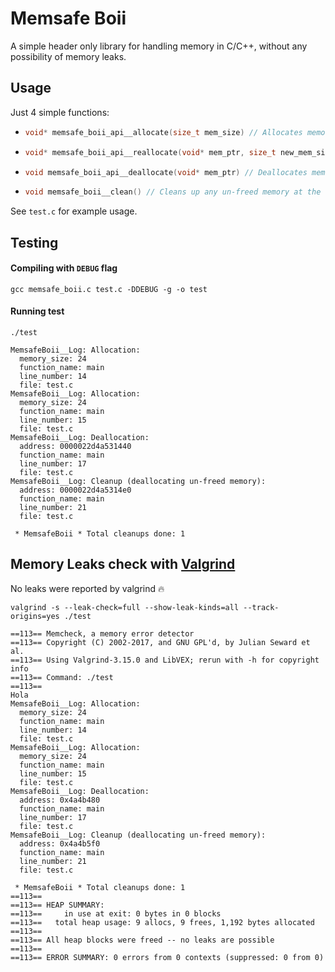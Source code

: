 # Memsafe Boii

A simple header only library for handling memory in C/C++, without any possibility of memory leaks.

## Usage

Just 4 simple functions:
- ```c
  void* memsafe_boii_api__allocate(size_t mem_size) // Allocates memory
  ```
- ```c
  void* memsafe_boii_api__reallocate(void* mem_ptr, size_t new_mem_size) // Re-Allocates memory
  ```
- ```c
  void memsafe_boii_api__deallocate(void* mem_ptr) // Deallocates memory
  ```
- ```c
  void memsafe_boii__clean() // Cleans up any un-freed memory at the end of the program
  ```

See `test.c` for example usage.

## Testing

#### Compiling with `DEBUG` flag
```shell
gcc memsafe_boii.c test.c -DDEBUG -g -o test
```

#### Running test
```shell
./test

MemsafeBoii__Log: Allocation:
  memory_size: 24
  function_name: main
  line_number: 14
  file: test.c
MemsafeBoii__Log: Allocation:
  memory_size: 24
  function_name: main
  line_number: 15
  file: test.c
MemsafeBoii__Log: Deallocation:
  address: 0000022d4a531440
  function_name: main
  line_number: 17
  file: test.c
MemsafeBoii__Log: Cleanup (deallocating un-freed memory):
  address: 0000022d4a5314e0
  function_name: main
  line_number: 21
  file: test.c

 * MemsafeBoii * Total cleanups done: 1
```

## Memory Leaks check with [Valgrind](https://valgrind.org/)

No leaks were reported by valgrind 🔥

```shell
valgrind -s --leak-check=full --show-leak-kinds=all --track-origins=yes ./test

==113== Memcheck, a memory error detector
==113== Copyright (C) 2002-2017, and GNU GPL'd, by Julian Seward et al.
==113== Using Valgrind-3.15.0 and LibVEX; rerun with -h for copyright info
==113== Command: ./test
==113==
Hola
MemsafeBoii__Log: Allocation:
  memory_size: 24
  function_name: main
  line_number: 14
  file: test.c
MemsafeBoii__Log: Allocation:
  memory_size: 24
  function_name: main
  line_number: 15
  file: test.c
MemsafeBoii__Log: Deallocation:
  address: 0x4a4b480
  function_name: main
  line_number: 17
  file: test.c
MemsafeBoii__Log: Cleanup (deallocating un-freed memory):
  address: 0x4a4b5f0
  function_name: main
  line_number: 21
  file: test.c

 * MemsafeBoii * Total cleanups done: 1
==113==
==113== HEAP SUMMARY:
==113==     in use at exit: 0 bytes in 0 blocks
==113==   total heap usage: 9 allocs, 9 frees, 1,192 bytes allocated
==113==
==113== All heap blocks were freed -- no leaks are possible
==113==
==113== ERROR SUMMARY: 0 errors from 0 contexts (suppressed: 0 from 0)
```
